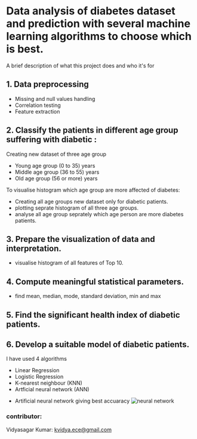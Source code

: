
# Data analysis of diabetes dataset and prediction with several machine learning algorithms to choose which is best.

A brief description of what this project does and who it's for
## 1. Data preprocessing
 - Missing and null values handling
 - Correlation testing
 - Feature extraction

## 2. Classify the patients in different age group suffering with diabetic :
  Creating new dataset of three age group
  - Young age group (0 to 35) years
  - Middle age group (36 to 55) years
  - Old age group (56 or more) years

  To visualise histogram which age group are more affected of diabetes: 
  - Creating all age groups new dataset only for diabetic patients.
  - plotting seprate histogram of all three age groups.
  - analyse all age group seprately which age person are more diabetes patients. 

  
## 3. Prepare the visualization of data and interpretation.
  - visualise histogram of all features of Top 10.
## 4. Compute meaningful statistical parameters.
  - find mean, median, mode, standard deviation, min and max
## 5. Find the significant health index of diabetic patients.

## 6. Develop a suitable model of diabetic patients.
I have used 4 algorithms
  - Linear Regression
  - Logistic Regression
  - K-nearest neighbour (KNN)
  - Artficial neural network (ANN)

* Artificial neural network giving best accuaracy
  ![neural network](https://github.com/kumarvidyasagar19/Diabetese-analysis-and-prediction/assets/107400026/5e95a67e-168b-4823-8846-372b5422a440)

### contributor:
Vidyasagar Kumar: kvidya.ece@gmail.com


